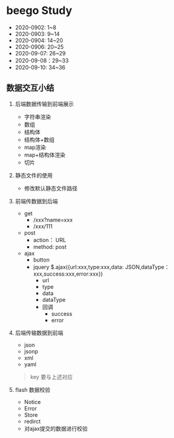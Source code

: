 # beego Study
- 2020-0902: 1~8
- 2020-0903: 9~14
- 2020-0904: 14~20
- 2020-0906: 20~25
- 2020-09-07: 26~29
- 2020-09-08：29~33
- 2020-09-10: 34~36
## 数据交互小结
1. 后端数据传输到前端展示
    - 字符串渲染
    - 数组
    - 结构体
    - 结构体+数组
    - map渲染
    - map+结构体渲染
    - 切片
2. 静态文件的使用
    - 修改默认静态文件路径
3. 前端传数据到后端
    - get
        - /xxx?name=xxx
        - /xxx/111
    - post
        - action： URL
        - method: post
    - ajax
        - button
        - jquery $.ajax({url:xxx,type:xxx,data: JSON,dataType：xxx,success:xxx,error:xxx})
            - url
            - type
            - data
            - dataType
            - 回调
                - success
                - error
4. 后端传输数据到前端
    - json
    - jsonp
    - xml
    - yaml
    > key 要与上述对应

5. flash
    数据校验
    - Notice
    - Error
    - Store
    - redirct
    - 对ajax提交的数据进行校验
